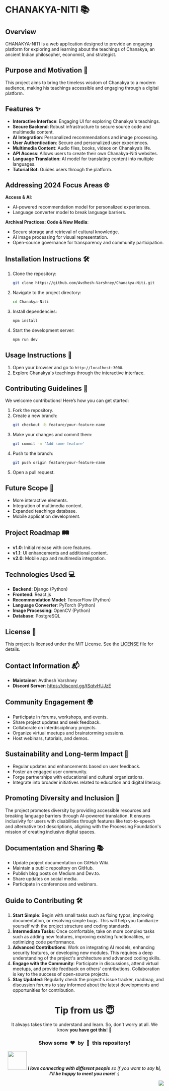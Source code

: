 # CHANAKYA-NITI 📚

## Overview

CHANAKYA-NITI is a web application designed to provide an engaging platform for exploring and learning about the teachings of Chanakya, an ancient Indian philosopher, economist, and strategist.

## Purpose and Motivation 🎯

This project aims to bring the timeless wisdom of Chanakya to a modern audience, making his teachings accessible and engaging through a digital platform.

## Features ✨

- **Interactive Interface**: Engaging UI for exploring Chanakya's teachings.
- **Secure Backend**: Robust infrastructure to secure source code and multimedia content.
- **AI Integration**: Personalized recommendations and image processing.
- **User Authentication**: Secure and personalized user experiences.
- **Multimedia Content**: Audio files, books, videos on Chanakya’s life.
- **API Access**: Allows users to create their own Chanakya-Niti websites.
- **Language Translation**: AI model for translating content into multiple languages.
- **Tutorial Bot**: Guides users through the platform.

## Addressing 2024 Focus Areas 🌐

**Access & AI**:
- AI-powered recommendation model for personalized experiences.
- Language converter model to break language barriers.

**Archival Practices: Code & New Media**:
- Secure storage and retrieval of cultural knowledge.
- AI image processing for visual representation.
- Open-source governance for transparency and community participation.

## Installation Instructions 🛠️

1. Clone the repository:
   ```sh
   git clone https://github.com/Avdhesh-Varshney/Chanakya-Niti.git
   ```
2. Navigate to the project directory:
   ```sh
   cd Chanakya-Niti
   ```
3. Install dependencies:
   ```sh
   npm install
   ```
4. Start the development server:
   ```sh
   npm run dev
   ```

## Usage Instructions 🚀

1. Open your browser and go to `http://localhost:3000`.
2. Explore Chanakya's teachings through the interactive interface.

## Contributing Guidelines 🤝

We welcome contributions! Here’s how you can get started:

1. Fork the repository.
2. Create a new branch:
   ```sh
   git checkout -b feature/your-feature-name
   ```
3. Make your changes and commit them:
   ```sh
   git commit -m 'Add some feature'
   ```
4. Push to the branch:
   ```sh
   git push origin feature/your-feature-name
   ```
5. Open a pull request.

## Future Scope 🔭

- More interactive elements.
- Integration of multimedia content.
- Expanded teachings database.
- Mobile application development.

## Project Roadmap 🛤️

- **v1.0**: Initial release with core features.
- **v1.1**: UI enhancements and additional content.
- **v2.0**: Mobile app and multimedia integration.

## Technologies Used 💻

- **Backend**: Django (Python)
- **Frontend**: React.js
- **Recommendation Model**: TensorFlow (Python)
- **Language Converter**: PyTorch (Python)
- **Image Processing**: OpenCV (Python)
- **Database**: PostgreSQL

## License 📄

This project is licensed under the MIT License. See the [LICENSE](https://github.com/Avdhesh-Varshney/Chanakya-Niti/blob/main/LICENSE) file for details.

## Contact Information 📬

- **Maintainer**: Avdhesh Varshney
- **Discord Server**: https://discord.gg/tSqtvHUJzE

## Community Engagement 🌍

- Participate in forums, workshops, and events.
- Share project updates and seek feedback.
- Collaborate on interdisciplinary projects.
- Organize virtual meetups and brainstorming sessions.
- Host webinars, tutorials, and demos.

## Sustainability and Long-term Impact 🌱

- Regular updates and enhancements based on user feedback.
- Foster an engaged user community.
- Forge partnerships with educational and cultural organizations.
- Integrate into broader initiatives related to education and digital literacy.

## Promoting Diversity and Inclusion 🌈

The project promotes diversity by providing accessible resources and breaking language barriers through AI-powered translation. It ensures inclusivity for users with disabilities through features like text-to-speech and alternative text descriptions, aligning with the Processing Foundation's mission of creating inclusive digital spaces.

## Documentation and Sharing 📚

- Update project documentation on GitHub Wiki.
- Maintain a public repository on GitHub.
- Publish blog posts on Medium and Dev.to.
- Share updates on social media.
- Participate in conferences and webinars.

## Guide to Contributing 🛠️

1. **Start Simple**: Begin with small tasks such as fixing typos, improving documentation, or resolving simple bugs. This will help you familiarize yourself with the project structure and coding standards.
2. **Intermediate Tasks**: Once comfortable, take on more complex tasks such as adding new features, improving existing functionalities, or optimizing code performance.
3. **Advanced Contributions**: Work on integrating AI models, enhancing security features, or developing new modules. This requires a deep understanding of the project's architecture and advanced coding skills.
4. **Engage with the Community**: Participate in discussions, attend virtual meetups, and provide feedback on others' contributions. Collaboration is key to the success of open-source projects.
5. **Stay Updated**: Regularly check the project's issue tracker, roadmap, and discussion forums to stay informed about the latest developments and opportunities for contribution.

<div align="center">
  <h1>Tip from us 😇</h1>
  <p>It always takes time to understand and learn. So, don't worry at all. We know <b>you have got this</b>! 💪</p>
  <h3>Show some &nbsp;❤️&nbsp; by &nbsp;🌟&nbsp; this repository!</h3>
  <img src="https://media.giphy.com/media/LnQjpWaON8nhr21vNW/giphy.gif" width="60"> <em><b>I love connecting with different people</b> so if you want to say <b>hi, I'll be happy to meet you more!</b> :)</em>
</div>

<a href="#top"><img src="https://img.shields.io/badge/-Back%20to%20Top-red?style=for-the-badge" align="right"/></a>
